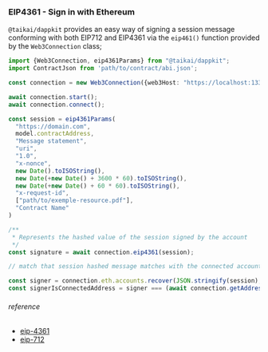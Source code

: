 ### EIP4361 - Sign in with Ethereum
`@taikai/dappkit` provides an easy way of signing a session message conforming with both EIP712 and EIP4361 via the 
`eip461()` function provided by the `Web3Connection` class;

```typescript
import {Web3Connection, eip4361Params} from "@taikai/dappkit";
import ContractJson from 'path/to/contract/abi.json';

const connection = new Web3Connection({web3Host: "https://localhost:1337"});

await connection.start();
await connection.connect();

const session = eip4361Params(
  "https://domain.com",
  model.contractAddress,
  "Message statement",
  "uri",
  "1.0",
  "x-nonce",
  new Date().toISOString(),
  new Date(+new Date() + 3600 * 60).toISOString(),
  new Date(+new Date() + 60 * 60).toISOString(),
  "x-request-id",
  ["path/to/exemple-resource.pdf"],
  "Contract Name"
)

/**
 * Represents the hashed value of the session signed by the account
 */
const signature = await connection.eip4361(session);

// match that session hashed message matches with the connected account

const signer = connection.eth.accounts.recover(JSON.stringify(session), signature);
const signerIsConnectedAddress = signer === (await connection.getAddress());

```

###### reference

- [eip-4361](https://eips.ethereum.org/EIPS/eip-4361)
- [eip-712](https://eips.ethereum.org/EIPS/eip-712)